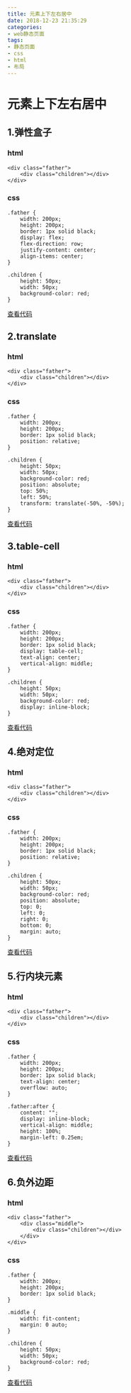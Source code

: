 ```yaml
---
title: 元素上下左右居中
date: 2018-12-23 21:35:29
categories:
- web静态页面
tags:
- 静态页面
- css
- html
- 布局
---
```


# 元素上下左右居中

## 1.弹性盒子

### html

```
<div class="father">
    <div class="children"></div>
</div>
```

### css

```
.father {
    width: 200px;
    height: 200px;
    border: 1px solid black;
    display: flex;
    flex-direction: row;
    justify-content: center;
    align-items: center;
}

.children {
    height: 50px;
    width: 50px;
    background-color: red;
}
```

[查看代码](./弹性盒子.html)

## 2.translate

### html

```
<div class="father">
    <div class="children"></div>
</div>
```

### css

```
.father {
    width: 200px;
    height: 200px;
    border: 1px solid black;
    position: relative;
}

.children {
    height: 50px;
    width: 50px;
    background-color: red;
    position: absolute;
    top: 50%;
    left: 50%;
    transform: translate(-50%, -50%);
}
```

[查看代码](./translate.html)

## 3.table-cell

### html

```
<div class="father">
    <div class="children"></div>
</div>
```

### css

```
.father {
    width: 200px;
    height: 200px;
    border: 1px solid black;
    display: table-cell;
    text-align: center;
    vertical-align: middle;
}

.children {
    height: 50px;
    width: 50px;
    background-color: red;
    display: inline-block;
}
```

[查看代码](./table-cell.html)

## 4.绝对定位

### html

```
<div class="father">
    <div class="children"></div>
</div>
```

### css

```
.father {
    width: 200px;
    height: 200px;
    border: 1px solid black;
    position: relative;
}

.children {
    height: 50px;
    width: 50px;
    background-color: red;
    position: absolute;
    top: 0;
    left: 0;
    right: 0;
    bottom: 0;
    margin: auto;
}
```

[查看代码](./绝对定位.html)

## 5.行内块元素

### html

```
<div class="father">
    <div class="children"></div>
</div>
```

### css

```
.father {
    width: 200px;
    height: 200px;
    border: 1px solid black;
    text-align: center;
    overflow: auto;
}

.father:after {
    content: "";
    display: inline-block;
    vertical-align: middle;
    height: 100%;
    margin-left: 0.25em;
}
```

[查看代码](./行内块元素.html)

## 6.负外边距

### html

```
<div class="father">
    <div class="middle">
        <div class="children"></div>
    </div>
</div>
```

### css

```
.father {
    width: 200px;
    height: 200px;
    border: 1px solid black;
}

.middle {
    width: fit-content;
    margin: 0 auto;
}

.children {
    height: 50px;
    width: 50px;
    background-color: red;
}
```

[查看代码](./负外边距.html)
